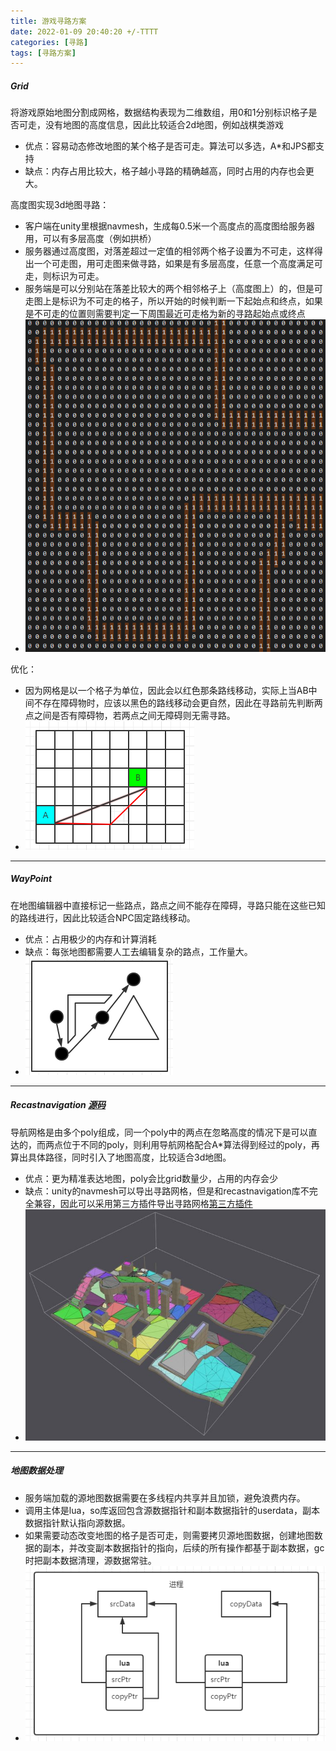 ```yaml
---
title: 游戏寻路方案
date: 2022-01-09 20:40:20 +/-TTTT
categories: [寻路]
tags: [寻路方案]
---
```


##### Grid
将游戏原始地图分割成网格，数据结构表现为二维数组，用0和1分别标识格子是否可走，没有地图的高度信息，因此比较适合2d地图，例如战棋类游戏
  * 优点：容易动态修改地图的某个格子是否可走。算法可以多选，A\*和JPS都支持
  * 缺点：内存占用比较大，格子越小寻路的精确越高，同时占用的内存也会更大。
  
高度图实现3d地图寻路：
 * 客户端在unity里根据navmesh，生成每0.5米一个高度点的高度图给服务器用，可以有多层高度（例如拱桥）
 * 服务器通过高度图，对落差超过一定值的相邻两个格子设置为不可走，这样得出一个可走图，用可走图来做寻路，如果是有多层高度，任意一个高度满足可走，则标识为可走。
 * 服务端是可以分别站在落差比较大的两个相邻格子上（高度图上）的，但是可走图上是标识为不可走的格子，所以开始的时候判断一下起始点和终点，如果是不可走的位置则需要判定一下周围最近可走格为新的寻路起始点或终点
 * ![grid](https://github.com/HahahaVal/HahahaVal.github.io/blob/main/_posts/src/%E5%AF%BB%E8%B7%AF%E6%96%B9%E6%A1%88/grid.png?raw=true)

优化：
 * 因为网格是以一个格子为单位，因此会以红色那条路线移动，实际上当AB中间不存在障碍物时，应该以黑色的路线移动会更自然，因此在寻路前先判断两点之间是否有障碍物，若两点之间无障碍则无需寻路。
 * ![barrier](https://github.com/HahahaVal/HahahaVal.github.io/blob/main/_posts/src/%E5%AF%BB%E8%B7%AF%E6%96%B9%E6%A1%88/barrier.png?raw=true)

* * *

##### WayPoint
在地图编辑器中直接标记一些路点，路点之间不能存在障碍，寻路只能在这些已知的路线进行，因此比较适合NPC固定路线移动。
 * 优点：占用极少的内存和计算消耗
 * 缺点：每张地图都需要人工去编辑复杂的路点，工作量大。
 * ![wayPoint](https://github.com/HahahaVal/HahahaVal.github.io/blob/main/_posts/src/%E5%AF%BB%E8%B7%AF%E6%96%B9%E6%A1%88/way.png?raw=true)

* * *

##### Recastnavigation [源码](https://github.com/recastnavigation/recastnavigation)
导航网格是由多个poly组成，同一个poly中的两点在忽略高度的情况下是可以直达的，而两点位于不同的poly，则利用导航网格配合A\*算法得到经过的poly，再算出具体路径，同时引入了地图高度，比较适合3d地图。
 * 优点：更为精准表达地图，poly会比grid数量少，占用的内存会少
 * 缺点：unity的navmesh可以导出寻路网格，但是和recastnavigation库不完全兼容，因此可以采用第三方插件导出寻路网格[第三方插件](https://github.com/kbengine/unity3d_nav_critterai)
 * ![recastnavigation](https://github.com/HahahaVal/HahahaVal.github.io/blob/main/_posts/src/%E5%AF%BB%E8%B7%AF%E6%96%B9%E6%A1%88/nav.jpg?raw=true)
 
* * *

##### 地图数据处理
 * 服务端加载的源地图数据需要在多线程内共享并且加锁，避免浪费内存。
 * 调用主体是lua，so库返回包含源数据指针和副本数据指针的userdata，副本数据指针默认指向源数据。
 * 如果需要动态改变地图的格子是否可走，则需要拷贝源地图数据，创建地图数据的副本，并改变副本数据指针的指向，后续的所有操作都基于副本数据，gc时把副本数据清理，源数据常驻。
 * ![data](https://github.com/HahahaVal/HahahaVal.github.io/blob/main/_posts/src/%E5%AF%BB%E8%B7%AF%E6%96%B9%E6%A1%88/data.png?raw=true)
 